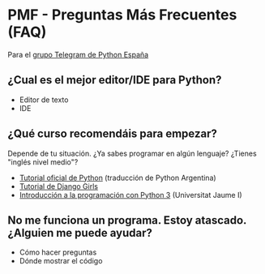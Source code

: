 # PMF - Preguntas Más Frecuentes (FAQ)

Para el [grupo Telegram de Python España](https://t.me/PythonEsp)

## ¿Cual es el mejor editor/IDE para Python?

  * Editor de texto
  * IDE

## ¿Qué curso recomendáis para empezar?

Depende de tu situación. ¿Ya sabes programar en algún lenguaje? ¿Tienes "inglés nivel medio"?

  * [Tutorial oficial de Python](http://docs.python.org.ar/tutorial/3/) (traducción de Python Argentina)
  * [Tutorial de Django Girls](https://tutorial.djangogirls.org/es/)
  * [Introducción a la programación con Python 3](http://dx.doi.org/10.6035/Sapientia93) (Universitat Jaume I)

## No me funciona un programa. Estoy atascado. ¿Alguien me puede ayudar?

  * Cómo hacer preguntas
  * Dónde mostrar el código
